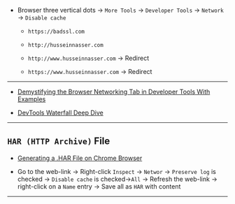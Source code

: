 
* Browser three vertical dots -> `More Tools` -> `Developer Tools` -> `Network` -> `Disable cache`
    - `https://badssl.com`
    
    - `http://husseinnasser.com`
    - `http://www.husseinnasser.com` -> Redirect
    - `https://www.husseinnasser.com` -> Redirect

***

* [Demystifying the Browser Networking Tab in Developer Tools With Examples](https://www.youtube.com/watch?v=LBgfSwX4GDI)

* [DevTools Waterfall Deep Dive](https://www.youtube.com/watch?v=6TEwVDNA7bI)

***

## `HAR (HTTP Archive)` File

* [Generating a .HAR File on Chrome Browser](https://www.youtube.com/watch?v=m98WFEXbhIs)

* Go to the web-link -> Right-click `Inspect` -> `Networ` -> `Preserve log` is checked -> `Disable cache` is checked->`All` -> Refresh the web-link -> right-click on a `Name` entry -> Save all as `HAR` with content

***
